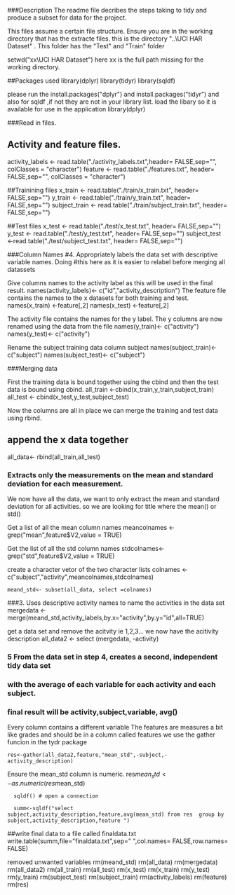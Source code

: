 ###Description
The readme file decribes the steps taking to tidy and produce a subset for data for the project.

This files assume a certain file structure. Ensure you are in the working directory that has the extracte files.
this is the directory "..\UCI HAR Dataset" . This folder has the "Test" and "Train" folder

setwd("xx\\UCI HAR Dataset") here xx is the full path missing for the working directory.

##Packages used
library(dplyr)
library(tidyr)
library(sqldf)

please run the install.packages("dplyr")  and install.packages("tidyr") and also for sqldf ,if  not they are not in your library list.
load the libary so it is available for use in the application
library(dplyr)

###Read in files.
## Activity and feature files.
activity_labels <- read.table("./activity_labels.txt",header= FALSE,sep="", colClasses = "character")
feature <- read.table("./features.txt", header= FALSE,sep="", colClasses = "character")

##Trainining files
x_train <- read.table("./train/x_train.txt", header= FALSE,sep="")
y_train <-  read.table("./train/y_train.txt", header= FALSE,sep="")
subject_train <-  read.table("./train/subject_train.txt", header= FALSE,sep="")

##Test files
	x_test <- read.table("./test/x_test.txt", header= FALSE,sep="")
	y_test <- read.table("./test/y_test.txt", header= FALSE,sep="")
	subject_test <-read.table("./test/subject_test.txt", header= FALSE,sep="")

###Column Names	
#4. Appropriately labels the data set with descriptive variable names.  Doing
#this here as it is easier to relabel before merging all datassets

Give columns names to the activity label as this will be used in the final result. 
names(activity_labels)<- c("id","activity_description")
The feature file contains the names to the x datasets for both training and test.
	names(x_train) <-feature[,2]
	names(x_test) <-feature[,2]

The activity file contains the names for the y label. The y columns are now renamed using the data from the file
	names(y_train)<- c("activity")
	names(y_test)<- c("activity")

Rename the subject training data column subject
	names(subject_train)<- c("subject")
	names(subject_test)<- c("subject")


###Merging data

First the training data is bound together using the cbind and then the test data is bound using cbind.
	all_train <-cbind(x_train,y_train,subject_train)
	all_test <- cbind(x_test,y_test,subject_test)


Now the columns are all in place we can merge the training and test data using rbind.
## append the x data together
all_data<- rbind(all_train,all_test)

### Extracts only the measurements on the mean and standard deviation for each measurement.
We now have all the data, we want to only extract the mean and standard deviation for all activities.
so we are looking for title where the mean() or std()

Get a list of all the mean column names
	meancolnames <- grep("mean",feature$V2,value = TRUE)

Get the list of all the std column names
	stdcolnames<- grep("std",feature$V2,value = TRUE)

create a character vetor of the two character lists
	colnames <-c("subject","activity",meancolnames,stdcolnames)
 
	meand_std<- subset(all_data, select =colnames)


###3. Uses descriptive activity names to name the activities in the data set
	mergedata <- merge(meand_std,activity_labels,by.x="activity",by.y="id",all=TRUE)


get a data set and remove the acitvity ie 1,2,3... we now have the acitivity
description
	all_data2 <- select (mergedata, -activity)


### 5 From the data set in step 4, creates a second, independent tidy data set
### with the average of each variable for each activity and each subject.
### final result will be activity,subject,variable, avg()

Every column contains a different variable
The features are measures a bit like grades and should be in a column called features
we use the gather funcion in the tydr package


	res<-gather(all_data2,feature,"mean_std",-subject,-activity_description)

Ensure the mean_std column is  numeric.
	  res$mean_std <- as.numeric(res$mean_std)
	  
	  sqldf() # open a connection
	  
	  summ<-sqldf("select subject,activity_description,feature,avg(mean_std) from res  group by subject,activity_description,feature ")


##write final data to a file called finaldata.txt
	write.table(summ,file="finaldata.txt",sep=" ",col.names= FALSE,row.names= FALSE)

removed unwanted variables
	  rm(meand_std)
	  rm(all_data)
	  rm(mergedata)
	  rm(all_data2)
	  rm(all_train)
	  rm(all_test)
	  rm(x_test)
	  rm(x_train)
	  rm(y_test)
	  rm(y_train)
	  rm(subject_test)
	  rm(subject_train)
	  rm(activity_labels)
	  rm(feature)
	  rm(res)